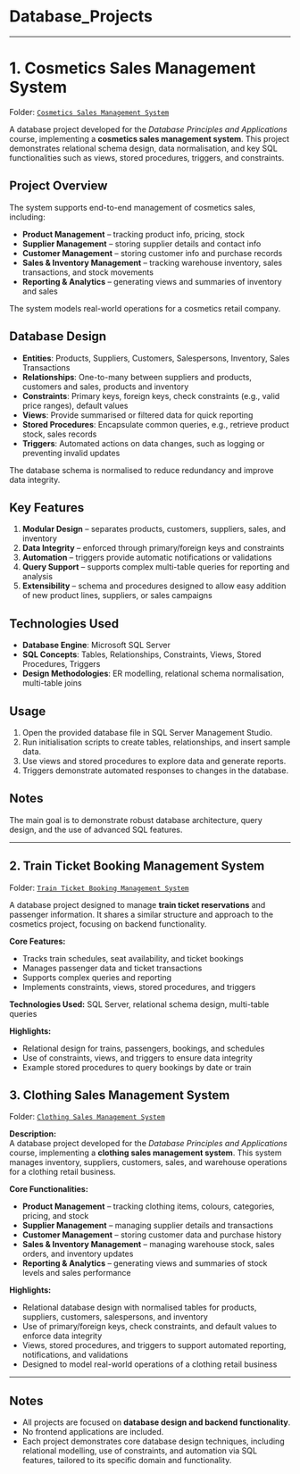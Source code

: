 # Database_Projects


---


# 1. Cosmetics Sales Management System
Folder: [`Cosmetics Sales Management System`](./Cosmetics%20Sales%20Management%20System)

A database project developed for the *Database Principles and Applications* course, implementing a **cosmetics sales management system**. This project demonstrates relational schema design, data normalisation, and key SQL functionalities such as views, stored procedures, triggers, and constraints.


## Project Overview
The system supports end-to-end management of cosmetics sales, including:

- **Product Management** – tracking product info, pricing, stock  
- **Supplier Management** – storing supplier details and contact info  
- **Customer Management** – storing customer info and purchase records  
- **Sales & Inventory Management** – tracking warehouse inventory, sales transactions, and stock movements  
- **Reporting & Analytics** – generating views and summaries of inventory and sales  

The system models real-world operations for a cosmetics retail company.



## Database Design

- **Entities**: Products, Suppliers, Customers, Salespersons, Inventory, Sales Transactions  
- **Relationships**: One-to-many between suppliers and products, customers and sales, products and inventory  
- **Constraints**: Primary keys, foreign keys, check constraints (e.g., valid price ranges), default values  
- **Views**: Provide summarised or filtered data for quick reporting  
- **Stored Procedures**: Encapsulate common queries, e.g., retrieve product stock, sales records  
- **Triggers**: Automated actions on data changes, such as logging or preventing invalid updates  

The database schema is normalised to reduce redundancy and improve data integrity.


## Key Features

1. **Modular Design** – separates products, customers, suppliers, sales, and inventory  
2. **Data Integrity** – enforced through primary/foreign keys and constraints  
3. **Automation** – triggers provide automatic notifications or validations  
4. **Query Support** – supports complex multi-table queries for reporting and analysis  
5. **Extensibility** – schema and procedures designed to allow easy addition of new product lines, suppliers, or sales campaigns  


## Technologies Used

- **Database Engine**: Microsoft SQL Server  
- **SQL Concepts**: Tables, Relationships, Constraints, Views, Stored Procedures, Triggers  
- **Design Methodologies**: ER modelling, relational schema normalisation, multi-table joins  


## Usage

1. Open the provided database file in SQL Server Management Studio.  
2. Run initialisation scripts to create tables, relationships, and insert sample data.  
3. Use views and stored procedures to explore data and generate reports.  
4. Triggers demonstrate automated responses to changes in the database.  


## Notes
The main goal is to demonstrate robust database architecture, query design, and the use of advanced SQL features.



---
## 2. Train Ticket Booking Management System
Folder: [`Train Ticket Booking Management System`](./Train%20Ticket%20Booking%20Management%20System)

A database project designed to manage **train ticket reservations** and passenger information. It shares a similar structure and approach to the cosmetics project, focusing on backend functionality.

**Core Features:**
- Tracks train schedules, seat availability, and ticket bookings  
- Manages passenger data and ticket transactions  
- Supports complex queries and reporting  
- Implements constraints, views, stored procedures, and triggers  

**Technologies Used:** SQL Server, relational schema design, multi-table queries

**Highlights:**
- Relational design for trains, passengers, bookings, and schedules
- Use of constraints, views, and triggers to ensure data integrity
- Example stored procedures to query bookings by date or train



## 3. Clothing Sales Management System
Folder: [`Clothing Sales Management System`](./Clothing%20Sales%20Management%20System)

**Description:**  
A database project developed for the *Database Principles and Applications* course, implementing a **clothing sales management system**. This system manages inventory, suppliers, customers, sales, and warehouse operations for a clothing retail business.

**Core Functionalities:**
- **Product Management** – tracking clothing items, colours, categories, pricing, and stock  
- **Supplier Management** – managing supplier details and transactions  
- **Customer Management** – storing customer data and purchase history  
- **Sales & Inventory Management** – managing warehouse stock, sales orders, and inventory updates  
- **Reporting & Analytics** – generating views and summaries of stock levels and sales performance  

**Highlights:**
- Relational database design with normalised tables for products, suppliers, customers, salespersons, and inventory  
- Use of primary/foreign keys, check constraints, and default values to enforce data integrity  
- Views, stored procedures, and triggers to support automated reporting, notifications, and validations  
- Designed to model real-world operations of a clothing retail business  


---

## Notes
- All projects are focused on **database design and backend functionality**.  
- No frontend applications are included.  
- Each project demonstrates core database design techniques, including relational modelling, use of constraints, and automation via SQL features, tailored to its specific domain and functionality.

